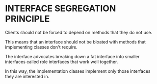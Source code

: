 # INTERFACE SEGREGATION PRINCIPLE 

Clients should not be forced to depend on methods that they do not use.

This means that an interface should not be bloated
with methods that implementing classes don't require.

The interface advocates breaking down a fat interface into smaller interfaces called role interfaces that work 
well together.

In this way, the implementation classes implement only those interfaces they are interested in.


